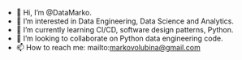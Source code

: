 - 👋 Hi, I’m @DataMarko.
- 👀 I’m interested in Data Engineering, Data Science and Analytics.
- 🌱 I’m currently learning CI/CD, software design patterns, Python.
- 💞️ I’m looking to collaborate on Python data engineering code.
- 📫 How to reach me: mailto:markovolubina@gmail.com

<!---
DataMarko/DataMarko is a ✨ special ✨ repository because its `README.md` (this file) appears on your GitHub profile.
You can click the Preview link to take a look at your changes.
--->
